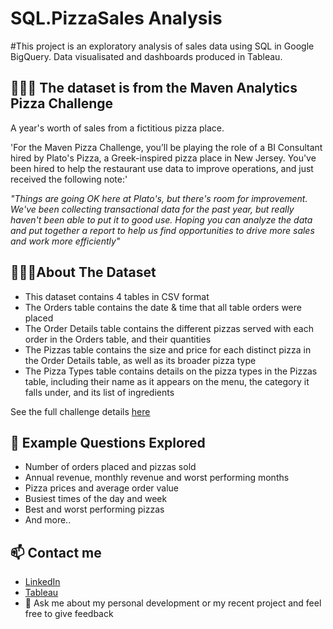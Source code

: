 # SQL.PizzaSales Analysis

#This project is an exploratory analysis of sales data using SQL in Google BigQuery. Data visualisated and dashboards produced in Tableau. 


## 🍕🍕🍕 The dataset is from the Maven Analytics Pizza Challenge 
A year's worth of sales from a fictitious pizza place.

'For the Maven Pizza Challenge, you’ll be playing the role of a BI Consultant hired by Plato's Pizza, a Greek-inspired pizza place in New Jersey. You've been hired to help the restaurant use data to improve operations, and just received the following note:'

_"Things are going OK here at Plato's, but there's room for improvement. We've been collecting transactional data for the past year, but really haven't been able to put it to good use. Hoping you can analyze the data and put together a report to help us find opportunities to drive more sales and work more efficiently"_

## 👨🏻‍💻About The Dataset
- This dataset contains 4 tables in CSV format
- The Orders table contains the date & time that all table orders were placed
- The Order Details table contains the different pizzas served with each order in the Orders table, and their quantities
- The Pizzas table contains the size and price for each distinct pizza in the Order Details table, as well as its broader pizza type
- The Pizza Types table contains details on the pizza types in the Pizzas table, including their name as it appears on the menu, the category it falls under, and its list of ingredients

See the full challenge details [here](https://www.mavenanalytics.io/blog/maven-pizza-challenge)


 ## 🎯 Example Questions Explored
 - Number of orders placed and pizzas sold
 - Annual revenue, monthly revenue and worst performing months
 - Pizza prices and average order value
 - Busiest times of the day and week 
 - Best and worst performing pizzas
 - And more.. 



## 📫 Contact me
- [LinkedIn](https://www.linkedin.com/in/dan-wade22)
- [Tableau](https://public.tableau.com/app/profile/danwade22)
- 💬 Ask me about my personal development or my recent project and feel free to give feedback
